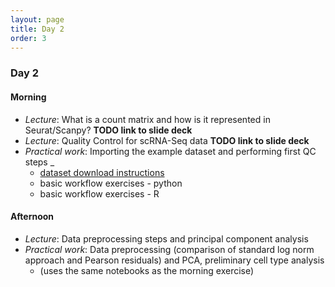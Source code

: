 ```yaml
---
layout: page
title: Day 2
order: 3
---
```


### Day 2

#### Morning
- _Lecture_: What is a count matrix and how is it represented in Seurat/Scanpy? __TODO link to slide deck__
- _Lecture_: Quality Control for scRNA-Seq data __TODO link to slide deck__
- _Practical work_: Importing the example dataset and performing first QC steps _
  - [dataset download instructions](https://buchauer-lab.github.io/charite-sc-data-course/dataset_download/)
  - basic workflow exercises - python
  - basic workflow exercises - R

#### Afternoon
- _Lecture_: Data preprocessing steps and principal component analysis 
- _Practical work_: Data preprocessing (comparison of standard log norm approach and Pearson residuals) and PCA, preliminary cell type analysis
  - (uses the same notebooks as the morning exercise)
